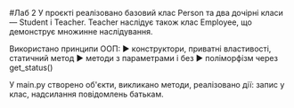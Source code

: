 #Лаб 2
У проєкті реалізовано базовий клас Person та два дочірні класи — Student і Teacher. Teacher наслідує також клас Employee, що демонструє множинне наслідування.

Використано принципи ООП:
   ► конструктори, приватні властивості, статичний метод
   ► методи з параметрами і без
   ► поліморфізм через get_status()

У main.py створено об'єкти, викликано методи, реалізовано дії: запис у клас, надсилання повідомлень батькам.
